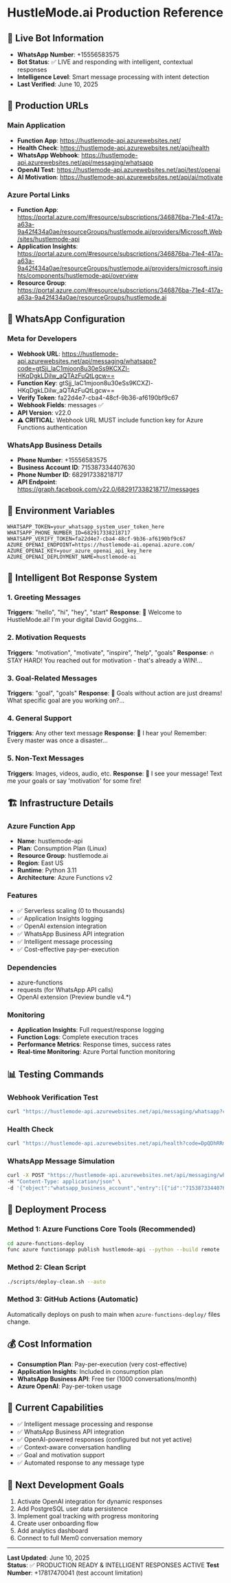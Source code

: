 # HustleMode.ai Production Reference

## 🚀 Live Bot Information
- **WhatsApp Number**: +15556583575
- **Bot Status**: ✅ LIVE and responding with intelligent, contextual responses
- **Intelligence Level**: Smart message processing with intent detection
- **Last Verified**: June 10, 2025

## 🔗 Production URLs

### Main Application
- **Function App**: https://hustlemode-api.azurewebsites.net/
- **Health Check**: https://hustlemode-api.azurewebsites.net/api/health
- **WhatsApp Webhook**: https://hustlemode-api.azurewebsites.net/api/messaging/whatsapp
- **OpenAI Test**: https://hustlemode-api.azurewebsites.net/api/test/openai
- **AI Motivation**: https://hustlemode-api.azurewebsites.net/api/ai/motivate

### Azure Portal Links
- **Function App**: https://portal.azure.com/#resource/subscriptions/346876ba-71e4-417a-a63a-9a42f434a0ae/resourceGroups/hustlemode.ai/providers/Microsoft.Web/sites/hustlemode-api
- **Application Insights**: https://portal.azure.com/#resource/subscriptions/346876ba-71e4-417a-a63a-9a42f434a0ae/resourceGroups/hustlemode.ai/providers/microsoft.insights/components/hustlemode-api/overview
- **Resource Group**: https://portal.azure.com/#resource/subscriptions/346876ba-71e4-417a-a63a-9a42f434a0ae/resourceGroups/hustlemode.ai

## 📱 WhatsApp Configuration

### Meta for Developers
- **Webhook URL**: https://hustlemode-api.azurewebsites.net/api/messaging/whatsapp?code=gtSjj_laC1mjoon8u30eSs9KCXZl-HKqDgkLDiIw_aQTAzFuQtLgcw==
- **Function Key**: gtSjj_laC1mjoon8u30eSs9KCXZl-HKqDgkLDiIw_aQTAzFuQtLgcw==
- **Verify Token**: fa22d4e7-cba4-48cf-9b36-af6190bf9c67
- **Webhook Fields**: messages ✅
- **API Version**: v22.0
- **⚠️ CRITICAL**: Webhook URL MUST include function key for Azure Functions authentication

### WhatsApp Business Details
- **Phone Number**: +15556583575
- **Business Account ID**: 715387334407630
- **Phone Number ID**: 682917338218717
- **API Endpoint**: https://graph.facebook.com/v22.0/682917338218717/messages

## 🔑 Environment Variables

```env
WHATSAPP_TOKEN=your_whatsapp_system_user_token_here
WHATSAPP_PHONE_NUMBER_ID=682917338218717
WHATSAPP_VERIFY_TOKEN=fa22d4e7-cba4-48cf-9b36-af6190bf9c67
AZURE_OPENAI_ENDPOINT=https://hustlemode-ai.openai.azure.com/
AZURE_OPENAI_KEY=your_azure_openai_api_key_here
AZURE_OPENAI_DEPLOYMENT_NAME=hustlemode-ai
```

## 🤖 Intelligent Bot Response System

### 1. Greeting Messages
**Triggers**: "hello", "hi", "hey", "start"
**Response**: 💪 Welcome to HustleMode.ai! I'm your digital David Goggins...

### 2. Motivation Requests
**Triggers**: "motivation", "motivate", "inspire", "help", "goals"
**Response**: 🔥 STAY HARD! You reached out for motivation - that's already a WIN!...

### 3. Goal-Related Messages
**Triggers**: "goal", "goals"
**Response**: 🎯 Goals without action are just dreams! What specific goal are you working on?...

### 4. General Support
**Triggers**: Any other text message
**Response**: 💪 I hear you! Remember: Every master was once a disaster...

### 5. Non-Text Messages
**Triggers**: Images, videos, audio, etc.
**Response**: 💪 I see your message! Text me your goals or say 'motivation' for some fire!

## 🏗️ Infrastructure Details

### Azure Function App
- **Name**: hustlemode-api
- **Plan**: Consumption Plan (Linux)
- **Resource Group**: hustlemode.ai
- **Region**: East US
- **Runtime**: Python 3.11
- **Architecture**: Azure Functions v2

### Features
- ✅ Serverless scaling (0 to thousands)
- ✅ Application Insights logging
- ✅ OpenAI extension integration
- ✅ WhatsApp Business API integration
- ✅ Intelligent message processing
- ✅ Cost-effective pay-per-execution

### Dependencies
- azure-functions
- requests (for WhatsApp API calls)
- OpenAI extension (Preview bundle v4.*)

### Monitoring
- **Application Insights**: Full request/response logging
- **Function Logs**: Complete execution traces
- **Performance Metrics**: Response times, success rates
- **Real-time Monitoring**: Azure Portal function monitoring

## 📊 Testing Commands

### Webhook Verification Test
```bash
curl "https://hustlemode-api.azurewebsites.net/api/messaging/whatsapp?code=gtSjj_laC1mjoon8u30eSs9KCXZl-HKqDgkLDiIw_aQTAzFuQtLgcw==&hub.mode=subscribe&hub.challenge=TEST&hub.verify_token=fa22d4e7-cba4-48cf-9b36-af6190bf9c67"
```

### Health Check
```bash
curl "https://hustlemode-api.azurewebsites.net/api/health?code=DpQDhRRmtz_p2nr9LccEXZLspZwiShCS81tHB8ze1eJRAzFuIQWOTg=="
```

### WhatsApp Message Simulation
```bash
curl -X POST "https://hustlemode-api.azurewebsites.net/api/messaging/whatsapp?code=gtSjj_laC1mjoon8u30eSs9KCXZl-HKqDgkLDiIw_aQTAzFuQtLgcw==" \
-H "Content-Type: application/json" \
-d '{"object":"whatsapp_business_account","entry":[{"id":"715387334407630","changes":[{"value":{"messaging_product":"whatsapp","metadata":{"display_phone_number":"15556583575","phone_number_id":"682917338218717"},"messages":[{"from":"17817470041","id":"test_msg","timestamp":"1733875200","text":{"body":"I need motivation!"},"type":"text"}]},"field":"messages"}]}]}'
```

## 🔄 Deployment Process

### Method 1: Azure Functions Core Tools (Recommended)
```bash
cd azure-functions-deploy
func azure functionapp publish hustlemode-api --python --build remote
```

### Method 2: Clean Script 
```bash
./scripts/deploy-clean.sh --auto
```

### Method 3: GitHub Actions (Automatic)
Automatically deploys on push to main when `azure-functions-deploy/` files change.

## 💰 Cost Information
- **Consumption Plan**: Pay-per-execution (very cost-effective)
- **Application Insights**: Included in consumption plan
- **WhatsApp Business API**: Free tier (1000 conversations/month)
- **Azure OpenAI**: Pay-per-token usage

## 🎯 Current Capabilities
- ✅ Intelligent message processing and response
- ✅ WhatsApp Business API integration
- ✅ OpenAI-powered responses (configured but not yet active)
- ✅ Context-aware conversation handling
- ✅ Goal and motivation support
- ✅ Automated response to any message type

## 🚀 Next Development Goals
1. Activate OpenAI integration for dynamic responses
2. Add PostgreSQL user data persistence
3. Implement goal tracking with progress monitoring
4. Create user onboarding flow
5. Add analytics dashboard
6. Connect to full Mem0 conversation memory

---
**Last Updated**: June 10, 2025  
**Status**: ✅ PRODUCTION READY & INTELLIGENT RESPONSES ACTIVE 
**Test Number**: +17817470041 (test account limitation) 